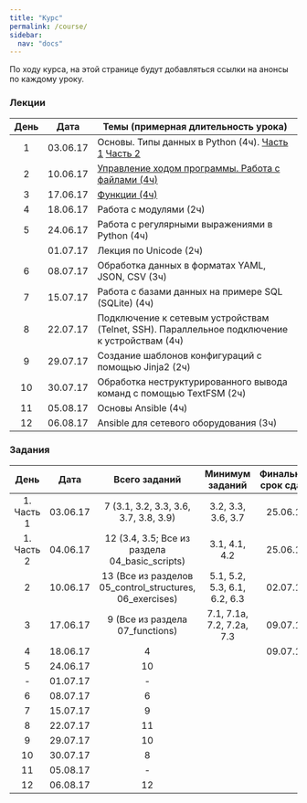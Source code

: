 ```yaml
---
title: "Курс"
permalink: /course/
sidebar:
  nav: "docs"
---
```


По ходу курса, на этой странице будут добавляться ссылки на анонсы по каждому уроку.

### Лекции

| День |   Дата     | Темы (примерная длительность урока)|
|:----:|:----------:|------------------------------------|
|  1   |  03.06.17  | Основы. Типы данных в Python (4ч). [Часть 1](https://pyneng.github.io/lectures/day1-part1/) [Часть 2](https://pyneng.github.io/lectures/day1-part2/)  |
|  2   |  10.06.17  | [Управление ходом программы. Работа с файлами (4ч)](https://pyneng.github.io/lectures/day2/)|
|  3   |  17.06.17  | [Функции (4ч)](https://pyneng.github.io/lectures/day3/)|
|  4   |  18.06.17  | Работа с модулями (2ч)|
|  5   |  24.06.17  | Работа с регулярными выражениями в Python (4ч)|
|      |  01.07.17  | Лекция по Unicode (2ч) |
|  6   |  08.07.17  | Обработка данных в форматах YAML, JSON, CSV (3ч)|
|  7   |  15.07.17  | Работа с базами данных на примере SQL (SQLite) (4ч)|
|  8   |  22.07.17  | Подключение к сетевым устройствам (Telnet, SSH). Параллельное подключение к устройствам (4ч)|
|  9   |  29.07.17  | Создание шаблонов конфигураций с помощью Jinja2 (2ч)|
|  10  |  30.07.17  | Обработка неструктурированного вывода команд с помощью TextFSM (2ч)|
|  11  |  05.08.17  | Основы Ansible (4ч)|
|  12  |  06.08.17  | Ansible для сетевого оборудования (3ч)|



### Задания


| День        | Дата         |   Всего заданий  | Минимум заданий   | Финальный срок сдачи |
|:-----------:|:------------:|:----------------:|:-----------------:|:----------:|
|  1. Часть 1 |  03.06.17 |  7 (3.1, 3.2, 3.3, 3.6, 3.7, 3.8, 3.9) | 3.2, 3.3, 3.6, 3.7 | 25.06.17 |
|  1. Часть 2 |  04.06.17 | 12 (3.4, 3.5; Все из раздела 04_basic_scripts)  | 3.1, 4.1, 4.2 | 25.06.17 |
|  2    |  10.06.17    |        13 (Все из разделов 05_control_structures, 06_exercises) | 5.1, 5.2, 5.3, 6.1, 6.2, 6.3 | 02.07.17 |
|  3    |  17.06.17    | 9 (Все из раздела 07_functions) | 7.1, 7.1a, 7.2, 7.2a, 7.3 | 09.07.17 |
|  4    |  18.06.17    |        4         | |  09.07.17 |
|  5    |  24.06.17    |        10        |
|  -    |  01.07.17    |        -         |
|  6    |  08.07.17    |        6         |
|  7    |  15.07.17    |        9         |
|  8    |  22.07.17    |        11        |
|  9    |  29.07.17    |        10        |
|  10   |  30.07.17    |        8         |
|  11   |  05.08.17    |        -         |
|  12   |  06.08.17    |        12        |

